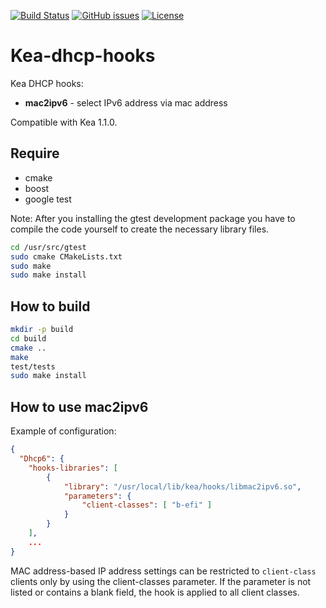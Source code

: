 [![Build Status](https://img.shields.io/travis/serverzone/Kea-dhcp-hooks.svg?style=flat)](https://travis-ci.org/serverzone/Kea-dhcp-hooks)
[![GitHub issues](https://img.shields.io/github/issues/serverzone/Kea-dhcp-hooks.svg?style=flat)](https://github.com/serverzone/Kea-dhcp-hooks/issues)
[![License](https://img.shields.io/github/license/serverzone/Kea-dhcp-hooks.svg?style=flat)](https://github.com/serverzone/Kea-dhcp-hooks)

# Kea-dhcp-hooks
Kea DHCP hooks:
* **mac2ipv6** - select IPv6 address via mac address

Compatible with Kea 1.1.0.

## Require

* cmake
* boost
* google test

Note: After you installing the gtest development package you have to compile the code yourself to create
the necessary library files.

```bash
cd /usr/src/gtest
sudo cmake CMakeLists.txt
sudo make
sudo make install
```

## How to build

```bash
mkdir -p build
cd build
cmake ..
make
test/tests
sudo make install
```

## How to use mac2ipv6

Example of configuration:
```json
{
  "Dhcp6": {
    "hooks-libraries": [
        {
            "library": "/usr/local/lib/kea/hooks/libmac2ipv6.so",
            "parameters": {
                "client-classes": [ "b-efi" ]
            }
        }
    ],
    ...
}
```

MAC address-based IP address settings can be restricted to `client-class` clients only by using the
client-classes parameter. If the parameter is not listed or contains a blank field, the hook is applied
to all client classes.
